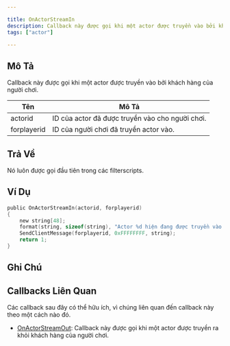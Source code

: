 ```yaml
---

title: OnActorStreamIn
description: Callback này được gọi khi một actor được truyền vào bởi khách hàng của người chơi.
tags: ["actor"]

---
```


<VersionWarn name='callback' version='SA-MP 0.3.7' />

## Mô Tả

Callback này được gọi khi một actor được truyền vào bởi khách hàng của người chơi.

| Tên         | Mô Tả                                                     |
| ------------ | --------------------------------------------------------- |
| actorid      | ID của actor đã được truyền vào cho người chơi.         |
| forplayerid  | ID của người chơi đã truyền actor vào.                  |

## Trả Về

Nó luôn được gọi đầu tiên trong các filterscripts.

## Ví Dụ

```c
public OnActorStreamIn(actorid, forplayerid)
{
    new string[48];
    format(string, sizeof(string), "Actor %d hiện đang được truyền vào cho bạn.", actorid);
    SendClientMessage(forplayerid, 0xFFFFFFFF, string);
    return 1;
}
```

## Ghi Chú

<TipNPCCallbacks />

## Callbacks Liên Quan

Các callback sau đây có thể hữu ích, vì chúng liên quan đến callback này theo một cách nào đó.

- [OnActorStreamOut](OnActorStreamOut): Callback này được gọi khi một actor được truyền ra khỏi khách hàng của người chơi.